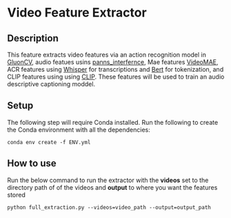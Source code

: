 # Video Feature Extractor

## Description

This feature extracts video features via an action recognition model in [GluonCV](https://github.com/dmlc/gluon-cv), audio featues usins [panns_interfernce](https://github.com/qiuqiangkong/panns_inference), Mae features [VideoMAE](https://github.com/MCG-NJU/VideoMAE), ACR features using [Whisper](https://github.com/openai/whisper) for transcriptions and [Bert](https://github.com/google-research/bert) for tokenization, and CLIP features using using [CLIP](https://github.com/openai/CLIP). These features will be used to train an audio descriptive captioning moddel.

## Setup

The following step will require Conda installed. Run the following to create the Conda environment with all the dependencies:

    conda env create -f ENV.yml 

## How to use

Run the below command to run the extractor with the **videos** set to the directory path of of the videos and **output** to where you want the features stored

    python full_extraction.py --videos=video_path --output=output_path
